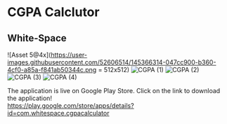 # CGPA Calclutor

## White-Space

![Asset 5@4x](https://user-images.githubusercontent.com/52606514/145366314-047cc900-b360-4cf0-a85a-f841ab50344c.png = 512x512)
![CGPA (1)](https://user-images.githubusercontent.com/52606514/145366329-78cba2a5-fd31-4391-bc08-4081caa094a7.jpg)
![CGPA (2)](https://user-images.githubusercontent.com/52606514/145366334-76a47ddc-d05d-4885-8fd6-c34b01994824.jpg)
![CGPA (3)](https://user-images.githubusercontent.com/52606514/145366338-24796892-f5cd-465a-bdc1-9e4b9aadd80f.jpg)
![CGPA (4)](https://user-images.githubusercontent.com/52606514/145366341-d00b9261-33d1-4697-afd6-06faa4393da4.jpg)



The application is live on Google Play Store.
Click on the link to download the application! <br/>
https://play.google.com/store/apps/details?id=com.whitespace.cgpacalculator
